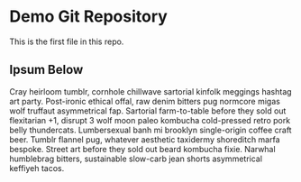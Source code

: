 # Demo Git Repository
This is the first file in this repo.

## Ipsum Below

Cray heirloom tumblr, cornhole chillwave sartorial kinfolk meggings hashtag art party. Post-ironic ethical offal, raw denim bitters pug normcore migas wolf truffaut asymmetrical fap. Sartorial farm-to-table before they sold out flexitarian +1, disrupt 3 wolf moon paleo kombucha cold-pressed retro pork belly thundercats. Lumbersexual banh mi brooklyn single-origin coffee craft beer. Tumblr flannel pug, whatever aesthetic taxidermy shoreditch marfa bespoke. Street art before they sold out beard kombucha fixie. Narwhal humblebrag bitters, sustainable slow-carb jean shorts asymmetrical keffiyeh tacos.